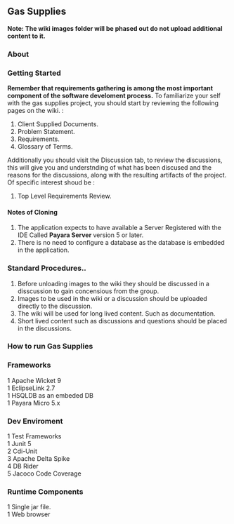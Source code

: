 ## Gas Supplies  

**Note: The wiki images folder will be phased out do not upload additional content to it.**

### About  
### Getting Started ###
**Remember that requirements gathering is among the most important component of the software develoment process.**
To familiarize your self with the gas supplies project, you should start by reviewing the following pages on the wiki.  :  
1.  Client Supplied Documents.  
2.  Problem Statement.  
3.  Requirements.  
4.  Glossary of Terms.  

Additionally you should visit the Discussion tab, to review the discussions, this will give you and understnding of what has been discused and the reasons for the discussions, along with the resulting artifacts of the project. Of specific interest shoud be :
1. Top Level Requirements Review.

#### Notes of Cloning ####
1. The application expects to have available a Server Registered with the IDE Called **Payara Server** version 5 or later.  
2. There is no need to configure a database as the database is embedded in the application.


### Standard Procedures..  

1. Before unloading images to the wiki they should be discussed in a disscussion to gain concensious from the group.
1. Images to be used in the wiki or a discussion should be uploaded directly to the discussion.
2. The wiki will be used for long lived content.  Such as documentation.  
3. Short lived content such as discussions and questions should be placed in the discussions.

### How to run Gas Supplies  
### Frameworks  
  1 Apache Wicket 9  
  1 EclipseLink 2.7  
  1 HSQLDB as an embeded DB  
  1 Payara Micro 5.x  
### Dev Enviroment  
  1 Test Frameworks  
    1 Junit 5  
    2 Cdi-Unit  
    3 Apache Delta Spike  
    4 DB Rider  
    5 Jacoco Code Coverage  
  
### Runtime Components  
  1 Single jar file.  
  1 Web browser  
  
  
